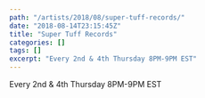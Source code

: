 ```yaml
---
path: "/artists/2018/08/super-tuff-records/"
date: "2018-08-14T23:15:45Z"
title: "Super Tuff Records"
categories: []
tags: []
excerpt: "Every 2nd & 4th Thursday 8PM-9PM EST"
---
```


Every 2nd & 4th Thursday 8PM-9PM EST
